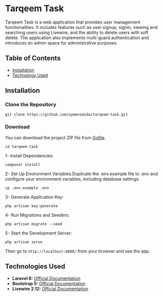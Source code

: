 # Tarqeem Task

Tarqeem Task is a web application that provides user management functionalities. It includes features such as user signup, signin, viewing and searching users using Livewire, and the ability to delete users with soft delete. The application also implements multi-guard authentication and introduces an admin space for administrative purposes.

## Table of Contents

- [Installation](#installation)
- [Technology Used](#technology-used)

## Installation

### Clone the Repository

```
git clone https://github.com/aymensmida/tarqeem-task.git
```

### Download

You can download the project ZIP file from [Gofile](your-gofile-link).


```
cd tarqeem-task
```
1- Install Dependencies:
```
composer install
```
2- Set Up Environment Variables:Duplicate the .env.example file to .env and configure your environment variables, including database settings.

```
cp .env.example .env
```
3- Generate Application Key:
```
php artisan key:generate
```
4- Run Migrations and Seeders:
```
php artisan migrate --seed
```
5- Start the Development Server:
```
php artisan serve
```

Then go to `http://localhost:8000/` from your browser and see the app.


## Technologies Used

- **Laravel 8:** [Official Documentation](https://laravel.com/docs/8.x)
- **Bootstrap 5:** [Official Documentation](https://getbootstrap.com/docs/5.3/getting-started/introduction/)
- **Livewire 2.12:** [Official Documentation](https://laravel-livewire.com/docs/2.x)
